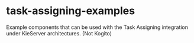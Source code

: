 # task-assigning-examples

Example components that can be used with the Task Assigning integration under KieServer architectures. (Not Kogito)
